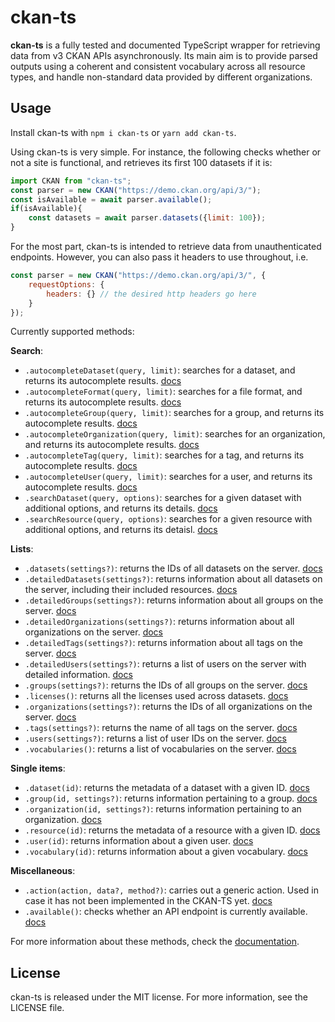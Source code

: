 # ckan-ts

**ckan-ts** is a fully tested and documented TypeScript wrapper for retrieving data from v3 CKAN APIs asynchronously. Its main aim is to provide parsed outputs using a coherent and consistent vocabulary across all resource types, and handle non-standard data provided by different organizations.

## Usage

Install ckan-ts with `npm i ckan-ts` or `yarn add ckan-ts`.

Using ckan-ts is very simple. For instance, the following checks whether or not a site is functional, and retrieves its first 100 datasets if it is:
```javascript
import CKAN from "ckan-ts";
const parser = new CKAN("https://demo.ckan.org/api/3/");
const isAvailable = await parser.available();
if(isAvailable){
	const datasets = await parser.datasets({limit: 100});
}
```

For the most part, ckan-ts is intended to retrieve data from unauthenticated endpoints. However, you can also pass it headers to use throughout, i.e.
```javascript
const parser = new CKAN("https://demo.ckan.org/api/3/", {
	requestOptions: {
		headers: {} // the desired http headers go here
	}
});
````

Currently supported methods:

**Search**:
 * `.autocompleteDataset(query, limit)`: searches for a dataset, and returns its autocomplete results. [docs]()
 * `.autocompleteFormat(query, limit)`: searches for a file format, and returns its autocomplete results. [docs]()
 * `.autocompleteGroup(query, limit)`: searches for a group, and returns its autocomplete results. [docs]()
 * `.autocompleteOrganization(query, limit)`: searches for an organization, and returns its autocomplete results. [docs]()
 * `.autocompleteTag(query, limit)`: searches for a tag, and returns its autocomplete results. [docs]()
 * `.autocompleteUser(query, limit)`: searches for a user, and returns its autocomplete results. [docs]()
 * `.searchDataset(query, options)`: searches for a given dataset with additional options, and returns its details. [docs]()
 * `.searchResource(query, options)`: searches for a given resource with additional options, and returns its detaisl. [docs]()

**Lists**:
 * `.datasets(settings?)`: returns the IDs of all datasets on the server. [docs]()
 * `.detailedDatasets(settings?)`: returns information about all datasets on the server, including their included resources. [docs]()
 * `.detailedGroups(settings?)`: returns information about all groups on the server. [docs]()
 * `.detailedOrganizations(settings?)`: returns information about all organizations on the server. [docs]()
 * `.detailedTags(settings?)`: returns information about all tags on the server. [docs]()
 * `.detailedUsers(settings?)`: returns a list of users on the server with detailed information. [docs]()
 * `.groups(settings?)`: returns the IDs of all groups on the server. [docs]()
 * `.licenses()`: returns all the licenses used across datasets. [docs]()
 * `.organizations(settings?)`: returns the IDs of all organizations on the server. [docs]()
 * `.tags(settings?)`: returns the name of all tags on the server. [docs]()
 * `.users(settings?)`: returns a list of user IDs on the server. [docs]()
 * `.vocabularies()`: returns a list of vocabularies on the server. [docs]()

**Single items**:
 * `.dataset(id)`: returns the metadata of a dataset with a given ID. [docs]()
 * `.group(id, settings?)`: returns information pertaining to a group. [docs]()
 * `.organization(id, settings?)`: returns information pertaining to an organization. [docs]()
 * `.resource(id)`: returns the metadata of a resource with a given ID. [docs]()
 * `.user(id)`: returns information about a given user. [docs]()
 * `.vocabulary(id)`: returns information about a given vocabulary. [docs]()

**Miscellaneous**:
 * `.action(action, data?, method?)`: carries out a generic action. Used in case it has not been implemented in the CKAN-TS yet. [docs]()
 * `.available()`: checks whether an API endpoint is currently available. [docs]()

For more information about these methods, check the [documentation]().

## License

ckan-ts is released under the MIT license. For more information, see the LICENSE file.